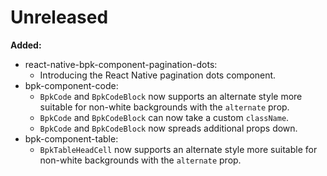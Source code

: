 # Unreleased

**Added:**
- react-native-bpk-component-pagination-dots:
  - Introducing the React Native pagination dots component.
- bpk-component-code:
  - `BpkCode` and `BpkCodeBlock` now supports an alternate style more suitable for non-white backgrounds with the `alternate` prop.
  - `BpkCode` and `BpkCodeBlock` can now take a custom `className`.
  - `BpkCode` and `BpkCodeBlock` now spreads additional props down.
- bpk-component-table:
  - `BpkTableHeadCell` now supports an alternate style more suitable for non-white backgrounds with the `alternate` prop.
